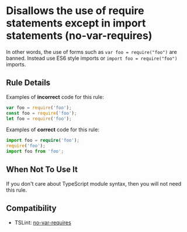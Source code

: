 # Disallows the use of require statements except in import statements (no-var-requires)

In other words, the use of forms such as `var foo = require("foo")` are banned. Instead use ES6 style imports or `import foo = require("foo")` imports.

## Rule Details

Examples of **incorrect** code for this rule:

```ts
var foo = require('foo');
const foo = require('foo');
let foo = require('foo');
```

Examples of **correct** code for this rule:

```ts
import foo = require('foo');
require('foo');
import foo from 'foo';
```

## When Not To Use It

If you don't care about TypeScript module syntax, then you will not need this rule.

## Compatibility

- TSLint: [no-var-requires](https://palantir.github.io/tslint/rules/no-var-requires/)
